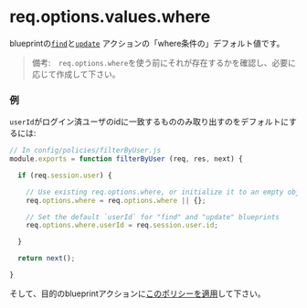 # req.options.values.where

blueprintの[`find`](http://sailsjs.org/documentation/reference/blueprint-api/Find.html)と[`update`](http://sailsjs.org/documentation/reference/blueprint-api/Update.html) アクションの「where条件の」デフォルト値です。

> 備考:　`req.options.where`を使う前にそれが存在するかを確認し、必要に応じて作成して下さい。

### 例

`userId`がログイン済ユーザのidに一致するもののみ取り出すのをデフォルトにするには:

```javascript
// In config/policies/filterByUser.js
module.exports = function filterByUser (req, res, next) {

  if (req.session.user) {

    // Use existing req.options.where, or initialize it to an empty object
    req.options.where = req.options.where || {};

    // Set the default `userId` for "find" and "update" blueprints
    req.options.where.userId = req.session.user.id;

  }

  return next();

}
```

そして、目的のblueprintアクションに[このポリシーを適用](http://sailsjs.org/documentation/concepts/Policies?q=to-apply-a-policy-to-a-specific-controller-action)して下さい。

<docmeta name="displayName" value="req.options.where">
